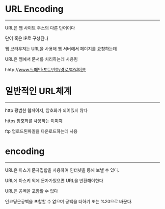 # URL  Encoding
--------------------
URL은 웹 사이트 주소의 다른 단어이다

단어 혹은 IP로 구성된다

웹 브라우저는 URL을 사용해 웹 서버에서 페이지를 요청하는데

URL은 웹에서 문서를 처리하는데 사용됨

hhtp://www.도메인:포트번호/경로/파일이름


# 일반적인 URL체계
-----------

http 평범한 웹페이지, 암호화가 되어있지 않다

https 암호화를 사용하는 이미지

ftp 업로드된파일을 다운로드하는데 사용

# encoding
---------------
URL은 아스키 문자집합을 사용하여 인터넷을 통해 보낼 수 있다.

URL에 아스키 외에 문자가있으면 URL을 반환해야한다

URL은 공벡을 포함할 수 없다

인코딩은공백을 포함할 수 없으며 공백을 더하기 또는 %20으로 바꾼다.
